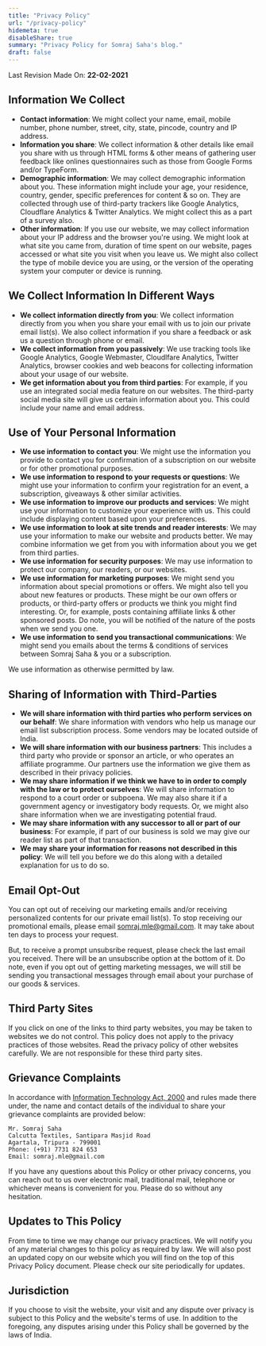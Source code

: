 ```yaml
---
title: "Privacy Policy"
url: "/privacy-policy"
hidemeta: true
disableShare: true
summary: "Privacy Policy for Somraj Saha's blog."
draft: false
---
```


Last Revision Made On: **22-02-2021**

## Information We Collect

- **Contact information**: We might collect your name, email, mobile number, phone number, street, city, state, pincode,  country and IP address.
- **Information you share**: We collect information & other details like email you share with us through HTML forms & other means of gathering user feedback like onlines questionnaires such as those from Google Forms and/or TypeForm.
- **Demographic information**: We may collect demographic information about you. These information might include your age, your residence, country, gender, specific preferences for content & so on. They are collected through use of third-party trackers like Google Analytics, Cloudflare Analytics & Twitter Analytics. We might collect this as a part of a survey also.
- **Other information**: If you use our website, we may collect information about your IP address and the browser you're using. We might look at what site you came from, duration of time spent on our website, pages accessed or what site you visit when you leave us. We might also collect the type of mobile device you are using, or the version of the operating system your computer or device is running.

## We Collect Information In Different Ways

- **We collect information directly from you**: We collect information directly from you when you share your email with us to join our private email list(s). We also collect information if you share a feedback or ask us a question through phone or email.
- **We collect information from you passively**: We use tracking tools like Google Analytics, Google Webmaster, Cloudlfare Analytics, Twitter Analytics, browser cookies and web beacons for collecting information about your usage of our website.
- **We get information about you from third parties**: For example, if you use an integrated social media feature on our websites. The third-party social media site will give us certain information about you. This could include your name and email address.

## Use of Your Personal Information

- **We use information to contact you**: We might use the information you provide to contact you for confirmation of a subscription on our website or for other promotional purposes.
- **We use information to respond to your requests or questions**: We might use your information to confirm your registration for an event, a subscription, giveaways & other similar activities.
- **We use information to improve our products and services**: We might use your information to customize your experience with us. This could include displaying content based upon your preferences.
- **We use information to look at site trends and reader interests**: We may use your information to make our website and products better. We may combine information we get from you with information about you we get from third parties.
- **We use information for security purposes**: We may use information to protect our company, our readers, or our websites.
- **We use information for marketing purposes**: We might send you information about special promotions or offers. We might also tell you about new features or products. These might be our own offers or products, or third-party offers or products we think you might find interesting. Or, for example, posts containing affiliate links & other sponsored posts. Do note, you will be notified of the nature of the posts when we send you one.
- **We use information to send you transactional communications**: We might send you emails about the terms & conditions of services between Somraj Saha & you or a subscription.

We use information as otherwise permitted by law.

## Sharing of Information with Third-Parties

- **We will share information with third parties who perform services on our behalf**: We share information with vendors who help us manage our email list subscription process. Some vendors may be located outside of India.
- **We will share information with our business partners**: This includes a third party who provide or sponsor an article, or who operates an affiliate programme. Our partners use the information we give them as described in their privacy policies.
- **We may share information if we think we have to in order to comply with the law or to protect ourselves**: We will share information to respond to a court order or subpoena. We may also share it if a government agency or investigatory body requests. Or, we might also share information when we are investigating potential fraud.
- **We may share information with any successor to all or part of our business**: For example, if part of our business is sold we may give our reader list as part of that transaction.
- **We may share your information for reasons not described in this policy**: We will tell you before we do this along with a detailed explanation for us to do so.

## Email Opt-Out

You can opt out of receiving our marketing emails and/or receiving personalized contents for our private email list(s). To stop receiving our promotional emails, please email [somraj.mle@gmail.com](mailto:somraj.mle@gmail.com). It may take about ten days to process your request.

But, to receive a prompt unsubsribe request, please check the last email you received. There will be an unsubscribe option at the bottom of it. Do note, even if you opt out of getting marketing messages, we will still be sending you transactional messages through email about your purchase of our goods & services.

## Third Party Sites

If you click on one of the links to third party websites, you may be taken to websites we do not control. This policy does not apply to the privacy practices of those websites. Read the privacy policy of other websites carefully. We are not responsible for these third party sites.

## Grievance Complaints

In accordance with [Information Technology Act, 2000][IT Act] and rules made there under, the name and contact details of the individual to share your grievance complaints are provided below:

```shell
Mr. Somraj Saha
Calcutta Textiles, Santipara Masjid Road
Agartala, Tripura - 799001
Phone: (+91) 7731 824 653
Email: somraj.mle@gmail.com
```

If you have any questions about this Policy or other privacy concerns, you can reach out to us over electronic mail, traditional mail, telephone or whichever means is convenient for you. Please do so without any hesitation.

## Updates to This Policy

From time to time we may change our privacy practices. We will notify you of any material changes to this policy as required by law. We will also post an updated copy on our website which you will find on the top of this Privacy Policy document. Please check our site periodically for updates.

## Jurisdiction

If you choose to visit the website, your visit and any dispute over privacy is subject to this Policy and the website's terms of use. In addition to the foregoing, any disputes arising under this Policy shall be governed by the laws of India.

<!-- Reference Links -->
[IT Act]: https://www.indiacode.nic.in/bitstream/123456789/1999/3/A2000-21.pdf
